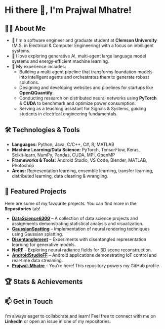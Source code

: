 # Hi there 👋, I'm **Prajwal Mhatre**!

## 👨‍💻 About Me
- 🧠 I'm a software engineer and graduate student at **Clemson University** (M.S. in Electrical & Computer Engineering) with a focus on intelligent systems.
- 🤖 I love exploring generative AI, multi‑agent large language model systems and energy‑efficient machine learning.
- 💼 My experience includes:
  - Building a multi‑agent pipeline that transforms foundation models into intelligent agents and orchestrates them to generate robust solutions.
  - Designing and developing websites and pipelines for startups like **OpenQQuantify**.
  - Conducting research on distributed neural networks using **PyTorch** & **CUDA** to benchmark and optimize power consumption.
  - Serving as a teaching assistant for Signals & Systems, guiding students in electrical engineering fundamentals.

## 🛠️ Technologies & Tools
- **Languages:** Python, Java, C/C++, C#, R, MATLAB
- **Machine Learning/Data Science:** PyTorch, TensorFlow, Keras, Scikit‑learn, NumPy, Pandas, CUDA, MPI, OpenMP
- **Frameworks & Tools:** Android Studio, VS Code, Blender, MATLAB, Photoshop
- **Areas:** Representation learning, ensemble learning, transfer learning, distributed learning, data cleaning & wrangling.

## 📌 Featured Projects
Here are some of my favourite projects. You can find more in the **Repositories** tab!
- [**DataScience6300**](https://github.com/Prajwal-Mhatre/DataScience6300) – A collection of data science projects and assignments demonstrating statistical analysis and visualization.
- [**GaussianSpatting**](https://github.com/Prajwal-Mhatre/GaussianSpatting) – Implementation of neural rendering techniques using Gaussian splatting.
- [**Disentanglement**](https://github.com/Prajwal-Mhatre/Disentanglement) – Experiments with disentangled representation learning for generative models.
- [**NeRF**](https://github.com/Prajwal-Mhatre/NeRF) – Exploring neural radiance fields for 3D scene reconstruction.
- [**AndroidStudioFF**](https://github.com/Prajwal-Mhatre/AndroidStudioFF) – Android applications demonstrating IoT control and real‑time data streaming.
- [**Prajwal-Mhatre**](https://github.com/Prajwal-Mhatre/Prajwal-Mhatre) – You're here! This repository powers my GitHub profile.

## 🏆 Stats & Achievements
<!--
![GitHub Streak](https://streak-stats.demolab.com/?user=Prajwal-Mhatre&theme=default)
![Top Langs](https://github-readme-stats.vercel.app/api/top-langs/?username=Prajwal-Mhatre&layout=compact&langs_count=6)
-->

## 📫 Get in Touch
I'm always eager to collaborate and learn! Feel free to connect with me on **LinkedIn** or open an issue in one of my repositories.

<!--
Fun fact: I love building things that bridge the physical and digital worlds.
-->
